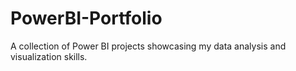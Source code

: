 # PowerBI-Portfolio
A collection of Power BI projects showcasing my data analysis and visualization skills.
